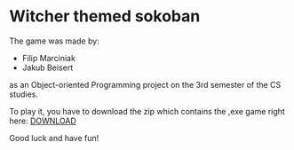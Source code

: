 # Witcher themed sokoban

The game was made by:
- Filip Marciniak
- Jakub Beisert 

as an Object-oriented Programming project on the 3rd semester of the CS studies. 

To play it, you have to download the zip which contains the ,exe game right here: 
[DOWNLOAD](https://github.com/anras5/Witcher-themed-sokoban/releases/tag/1.1) 

Good luck and have fun!
